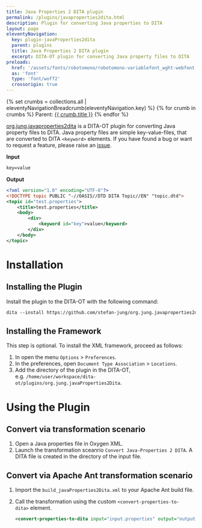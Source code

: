 ```yaml
---
title: Java Properties 2 DITA plugin
permalink: /plugins/javaproperties2dita.html
description: Plugin for converting Java properties to DITA
layout: page
eleventyNavigation:
  key: plugin-javaProperties2dita
  parent: plugins
  title: Java Properties 2 DITA plugin
  excerpt: DITA-OT plugin for converting Java property files to DITA
preloads:
  href: '/assets/fonts/robotomono/robotomono-variablefont_wght-webfont.woff2'
  as: 'font'
  type: 'font/woff2'
  crossorigin: true
---
```


{% set crumbs = collections.all | eleventyNavigationBreadcrumb(eleventyNavigation.key) %}
{% for crumb in crumbs %}
Parent: <a class="crumb" href="{{ crumb.url | url }}">{{ crumb.title }}</a>
{% endfor %}

[org.jung.javaproperties2dita](https://github.com/stefan-jung/org.jung.javaproperties2dita) is a DITA-OT plugin for converting Java property files to DITA. Java property files are simple key-value-files, that are converted to DITA `<keyword>` elements. If you have found a bug or want to request a feature, please raise an [issue](https://github.com/stefan-jung/org.jung.javaproperties2dita/issues).

  

**Input**

```xml
key=value
```

**Output**

```xml
<?xml version="1.0" encoding="UTF-8"?>
<!DOCTYPE topic PUBLIC "-//OASIS//DTD DITA Topic//EN" "topic.dtd">
<topic id="test.properties">
    <title>test.properties</title>
    <body>
        <div>
            <keyword id="key">value</keyword>
        </div>
    </body>
</topic>
```

Installation
============

Installing the Plugin
----------------------

Install the plugin to the DITA-OT with the following command:

```xml
dita --install https://github.com/stefan-jung/org.jung.javaproperties2dita/archive/master.zip
```

  

Installing the Framework
------------------------

This step is optional. To install the <oXygen/> XML framework, proceed as follows:

1.  In <oXygen/> open the menu `Options` > `Preferences`.
2.  In the preferences, open `Document Type Association` > `Locations`.
3.  Add the directory of the plugin in the DITA-OT, e.g. `/home/user/workspace/dita-ot/plugins/org.jung.javaProperties2Dita`.

Using the Plugin
================

Convert via <oXygen/> transformation scenario
---------------------------------------------

1.  Open a Java properties file in Oxygen XML.
2.  Launch the transformation sceanrio `Convert Java-Properties 2 DITA`. A DITA file is created in the directory of the input file.

Convert via Apache Ant transformation scenario
----------------------------------------------

1.  Import the `build_javaProperties2Dita.xml` to your Apache Ant build file.
2.  Call the transformation using the custom `<convert-properties-to-dita>` element.
    
    ```xml
    <convert-properties-to-dita input="input.properties" output="output.dita"/>
    ```
